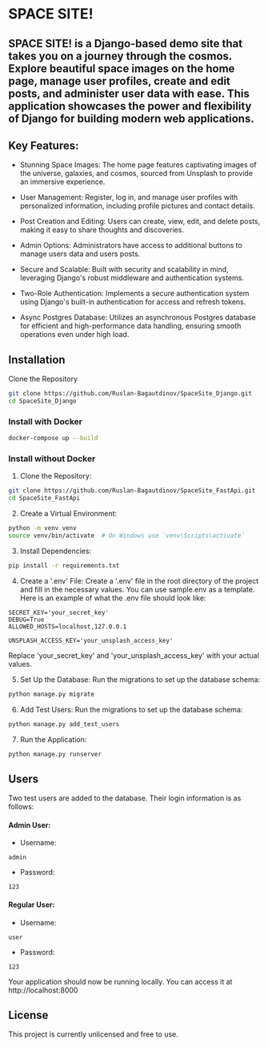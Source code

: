 # SPACE SITE!
## SPACE SITE! is a Django-based demo site that takes you on a journey through the cosmos. Explore beautiful space images on the home page, manage user profiles, create and edit posts, and administer user data with ease. This application showcases the power and flexibility of Django for building modern web applications.

## Key Features:
- Stunning Space Images: The home page features captivating images of the universe, galaxies, and cosmos, sourced from Unsplash to provide an immersive experience.

- User Management: Register, log in, and manage user profiles with personalized information, including profile pictures and contact details.

- Post Creation and Editing: Users can create, view, edit, and delete posts, making it easy to share thoughts and discoveries.

- Admin Options: Administrators have access to additional buttons to manage users data and users posts.

- Secure and Scalable: Built with security and scalability in mind, leveraging Django's robust middleware and authentication systems.

- Two-Role Authentication: Implements a secure authentication system using Django's built-in authentication for access and refresh tokens.

- Async Postgres Database: Utilizes an asynchronous Postgres database for efficient and high-performance data handling, ensuring smooth operations even under high load.

## Installation
Clone the Repository

```bash
git clone https://github.com/Ruslan-Bagautdinov/SpaceSite_Django.git
cd SpaceSite_Django
```

### Install with Docker

```bash
docker-compose up --build
```


### Install without Docker

1. Clone the Repository:

```bash
git clone https://github.com/Ruslan-Bagautdinov/SpaceSite_FastApi.git
cd SpaceSite_FastApi
```
2. Create a Virtual Environment:
```bash
python -m venv venv
source venv/bin/activate  # On Windows use `venv\Scripts\activate`
```
3. Install Dependencies:
```bash
pip install -r requirements.txt
```
4. Create a '.env' File:
Create a '.env' file in the root directory of the project and fill in the necessary values. You can use sample.env as a template. Here is an example of what the .env file should look like:
```dotenv
SECRET_KEY='your_secret_key'
DEBUG=True
ALLOWED_HOSTS=localhost,127.0.0.1

UNSPLASH_ACCESS_KEY='your_unsplash_access_key'
```
Replace 'your_secret_key' and 'your_unsplash_access_key' with your actual values.

5. Set Up the Database:
Run the migrations to set up the database schema:

```bash
python manage.py migrate
```

6. Add Test Users:
Run the migrations to set up the database schema:

```bash
python manage.py add_test_users
```


7. Run the Application:
```bash
python manage.py runserver
```

## Users

Two test users are added to the database. Their login information is as follows:

#### Admin User:
- Username: 
```
admin
```
- Password: 
```
123
```
#### Regular User:
- Username: 
```
user
```
- Password: 
```
123
```

Your application should now be running locally. You can access it at http://localhost:8000

## License
This project is currently unlicensed and free to use.
